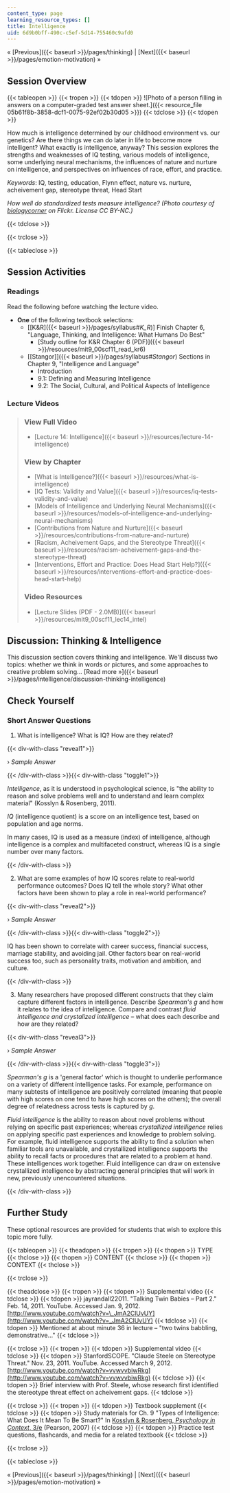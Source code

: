 ```yaml
---
content_type: page
learning_resource_types: []
title: Intelligence
uid: 6d9b0bff-490c-c5ef-5d14-755460c9afd0
---
```


« [Previous]({{< baseurl >}}/pages/thinking) | [Next]({{< baseurl >}}/pages/emotion-motivation) »

Session Overview
----------------

{{< tableopen >}}
{{< tropen >}}
{{< tdopen >}}
![Photo of a person filling in answers on a computer-graded test answer sheet.]({{< resource_file 05b61f8b-3858-dcf1-0075-92ef02b30d05 >}})
{{< tdclose >}}
{{< tdopen >}}


How much is intelligence determined by our childhood environment vs. our genetics? Are there things we can do later in life to become more intelligent? What exactly is intelligence, anyway? This session explores the strengths and weaknesses of IQ testing, various models of intelligence, some underlying neural mechanisms, the influences of nature and nurture on intelligence, and perspectives on influences of race, effort, and practice.

_Keywords_: IQ, testing, education, Flynn effect, nature vs. nurture, acheivement gap, stereotype threat, Head Start

_How well do standardized tests measure intelligence? (Photo courtesy of [biologycorner](http://www.flickr.com/photos/40964293@N07/4728093020) on Flickr. License CC BY-NC.)_


{{< tdclose >}}

{{< trclose >}}

{{< tableclose >}}

Session Activities
------------------

### Readings

Read the following before watching the lecture video.

*   **One** of the following textbook selections:
    *   \[[K&R]({{< baseurl >}}/pages/syllabus#_K_R_)\] Finish Chapter 6, "Language, Thinking, and Intelligence: What Humans Do Best"
        *   [Study outline for K&R Chapter 6 (PDF)]({{< baseurl >}}/resources/mit9_00scf11_read_kr6)
    *   [\[Stangor\]]({{< baseurl >}}/pages/syllabus#_Stangor_) Sections in Chapter 9, "Intelligence and Language"
        *   Introduction
        *   9.1: Defining and Measuring Intelligence
        *   9.2: The Social, Cultural, and Political Aspects of Intelligence

### Lecture Videos

> ### View Full Video
> 
> *   [Lecture 14: Intelligence]({{< baseurl >}}/resources/lecture-14-intelligence)
> 
> ### View by Chapter
> 
> *   [What is Intelligence?]({{< baseurl >}}/resources/what-is-intelligence)
> *   [IQ Tests: Validity and Value]({{< baseurl >}}/resources/iq-tests-validity-and-value)
> *   [Models of Intelligence and Underlying Neural Mechanisms]({{< baseurl >}}/resources/models-of-intelligence-and-underlying-neural-mechanisms)
> *   [Contributions from Nature and Nurture]({{< baseurl >}}/resources/contributions-from-nature-and-nurture)
> *   [Racism, Acheivement Gaps, and the Stereotype Threat]({{< baseurl >}}/resources/racism-acheivement-gaps-and-the-stereotype-threat)
> *   [Interventions, Effort and Practice: Does Head Start Help?]({{< baseurl >}}/resources/interventions-effort-and-practice-does-head-start-help)
> 
> ### Video Resources
> 
> *   [Lecture Slides (PDF - 2.0MB)]({{< baseurl >}}/resources/mit9_00scf11_lec14_intel)

Discussion: Thinking & Intelligence
-----------------------------------

This discussion section covers thinking and intelligence. We'll discuss two topics: whether we think in words or pictures, and some approaches to creative problem solving… [Read more »]({{< baseurl >}}/pages/intelligence/discussion-thinking-intelligence)

Check Yourself
--------------

### Short Answer Questions

1) What is intelligence? What is IQ? How are they related?

{{< div-with-class "reveal1">}}

› _Sample Answer_

{{< /div-with-class >}}{{< div-with-class "toggle1">}}

_Intelligence_, as it is understood in psychological science, is "the ability to reason and solve problems well and to understand and learn complex material" (Kosslyn & Rosenberg, 2011).

_IQ_ (intelligence quotient) is a score on an intelligence test, based on population and age norms.

In many cases, IQ is used as a measure (index) of intelligence, although intelligence is a complex and multifaceted construct, whereas IQ is a single number over many factors.

{{< /div-with-class >}}

2) What are some examples of how IQ scores relate to real-world performance outcomes? Does IQ tell the whole story? What other factors have been shown to play a role in real-world performance?

{{< div-with-class "reveal2">}}

› _Sample Answer_

{{< /div-with-class >}}{{< div-with-class "toggle2">}}

IQ has been shown to correlate with career success, financial success, marriage stability, and avoiding jail. Other factors bear on real-world success too, such as personality traits, motivation and ambition, and culture.

{{< /div-with-class >}}

3) Many researchers have proposed different constructs that they claim capture different factors in intelligence. Describe _Spearman's g_ and how it relates to the idea of intelligence. Compare and contrast _fluid intelligence and crystalized intelligence_ – what does each describe and how are they related?

{{< div-with-class "reveal3">}}

› _Sample Answer_

{{< /div-with-class >}}{{< div-with-class "toggle3">}}

_Spearman's g_ is a 'general factor' which is thought to underlie performance on a variety of different intelligence tasks. For example, performance on many subtests of intelligence are positively correlated (meaning that people with high scores on one tend to have high scores on the others); the overall degree of relatedness across tests is captured by _g_.

_Fluid intelligence_ is the ability to reason about novel problems without relying on specific past experiences; whereas _crystallized intelligence_ relies on applying specific past experiences and knowledge to problem solving. For example, fluid intelligence supports the ability to find a solution when familiar tools are unavailable, and crystallized intelligence supports the ability to recall facts or procedures that are related to a problem at hand. These intelligences work together. Fluid intelligence can draw on extensive crystallized intelligence by abstracting general principles that will work in new, previously unencountered situations.

{{< /div-with-class >}}

Further Study
-------------

These optional resources are provided for students that wish to explore this topic more fully.

{{< tableopen >}}
{{< theadopen >}}
{{< tropen >}}
{{< thopen >}}
TYPE
{{< thclose >}}
{{< thopen >}}
CONTENT
{{< thclose >}}
{{< thopen >}}
CONTEXT
{{< thclose >}}

{{< trclose >}}

{{< theadclose >}}
{{< tropen >}}
{{< tdopen >}}
Supplemental video
{{< tdclose >}}
{{< tdopen >}}
jayrandall22011. "Talking Twin Babies – Part 2." Feb. 14, 2011. YouTube. Accessed Jan. 9, 2012. [http://www.youtube.com/watch?v=\_JmA2ClUvUY](http://www.youtube.com/watch?v=_JmA2ClUvUY)
{{< tdclose >}}
{{< tdopen >}}
Mentioned at about minute 36 in lecture – "two twins babbling, demonstrative…"
{{< tdclose >}}

{{< trclose >}}
{{< tropen >}}
{{< tdopen >}}
Supplemental video
{{< tdclose >}}
{{< tdopen >}}
StanfordSCOPE. "Claude Steele on Stereotype Threat." Nov. 23, 2011. YouTube. Accessed March 9, 2012. [http://www.youtube.com/watch?v=vvwvvbiwRkg](http://www.youtube.com/watch?v=vvwvvbiwRkg)
{{< tdclose >}}
{{< tdopen >}}
Brief interview with Prof. Steele, whose research first identified the stereotype threat effect on acheivement gaps.
{{< tdclose >}}

{{< trclose >}}
{{< tropen >}}
{{< tdopen >}}
Textbook supplement
{{< tdclose >}}
{{< tdopen >}}
Study materials for Ch. 9 "Types of Intelligence: What Does It Mean To Be Smart?" In [Kosslyn & Rosenberg, _Psychology in Context_, 3/e](http://www.pearsonhighered.com/educator/product/Fundamentals-of-Psychology-in-Context/9780205507573.page) (Pearson, 2007)
{{< tdclose >}}
{{< tdopen >}}
Practice test questions, flashcards, and media for a related textbook
{{< tdclose >}}

{{< trclose >}}

{{< tableclose >}}

« [Previous]({{< baseurl >}}/pages/thinking) | [Next]({{< baseurl >}}/pages/emotion-motivation) »